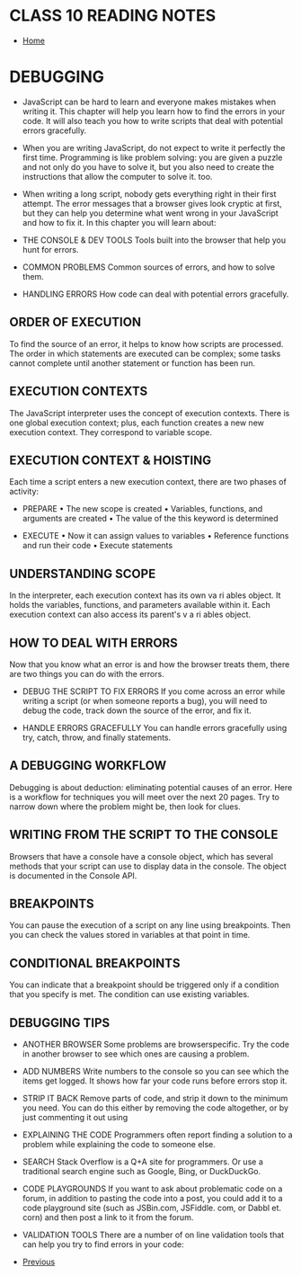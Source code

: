 # CLASS 10 READING NOTES

- [Home](https://seidomo.github.io/201-reading-notes/home) 

# DEBUGGING

- JavaScript can be hard to learn and everyone makes
mistakes when writing it. This chapter will help you learn
how to find the errors in your code. It will also teach you how
to write scripts that deal with potential errors gracefully. 

- When you are writing JavaScript, do not expect to write it perfectly the first time.
Programming is like problem solving: you are given a puzzle and not only do you have to solve
it, but you also need to create the instructions that allow the computer to solve it. too. 

- When writing a long script, nobody gets everything right in their first attempt. The error
messages that a browser gives look cryptic at first, but they can help you determine what
went wrong in your JavaScript and how to fix it. In this chapter you will learn about: 

- THE CONSOLE & DEV TOOLS
Tools built into the browser that help you hunt for errors.

- COMMON PROBLEMS
Common sources of errors, and how to solve them.

- HANDLING ERRORS
How code can deal with potential errors gracefully. 

## ORDER OF EXECUTION 

To find the source of an error, it helps to know how scripts are processed.
The order in which statements are executed can be complex; some tasks
cannot complete until another statement or function has been run.

## EXECUTION CONTEXTS 

The JavaScript interpreter uses the concept of execution contexts.
There is one global execution context; plus, each function creates a new
new execution context. They correspond to variable scope. 

## EXECUTION CONTEXT & HOISTING 

Each time a script enters a new execution context, there are two phases
of activity: 
- PREPARE
• The new scope is created
• Variables, functions, and arguments are created
• The value of the this keyword is determined 

- EXECUTE
• Now it can assign values to variables
• Reference functions and run their code
• Execute statements 

## UNDERSTANDING SCOPE

In the interpreter, each execution context has its own va ri ables object.
It holds the variables, functions, and parameters available within it.
Each execution context can also access its parent's v a ri ables object. 

## HOW TO DEAL WITH ERRORS 

Now that you know what an error is and how the browser treats them,
there are two things you can do with the errors. 

- DEBUG THE SCRIPT TO FIX ERRORS
If you come across an error while writing a script
(or when someone reports a bug), you will need to
debug the code, track down the source of the error,
and fix it.

- HANDLE ERRORS GRACEFULLY
You can handle errors gracefully using try, catch,
throw, and finally statements. 

## A DEBUGGING WORKFLOW

Debugging is about deduction: eliminating potential causes of an error.
Here is a workflow for techniques you will meet over the next 20 pages.
Try to narrow down where the problem might be, then look for clues.

## WRITING FROM THE SCRIPT TO THE CONSOLE 

Browsers that have a console have a console object, which has several
methods that your script can use to display data in the console.
The object is documented in the Console API. 

 ## BREAKPOINTS

 You can pause the execution of a script on any
line using breakpoints. Then you can check the
values stored in variables at that point in time. 

## CONDITIONAL BREAKPOINTS 

You can indicate that a breakpoint should be
triggered only if a condition that you specify is
met. The condition can use existing variables. 

## DEBUGGING TIPS 

- ANOTHER BROWSER
Some problems are browserspecific. Try the code in another
browser to see which ones are causing a problem.
- ADD NUMBERS
Write numbers to the console
so you can see which the items
get logged. It shows how far your
code runs before errors stop it.
- STRIP IT BACK
Remove parts of code, and strip
it down to the minimum you
need. You can do this either by
removing the code altogether, or
by just commenting it out using
- EXPLAINING THE CODE
Programmers often report
finding a solution to a problem
while explaining the code to
someone else. 
- SEARCH
Stack Overflow is a Q+A site for programmers.
Or use a traditional search engine such as Google,
 Bing, or DuckDuckGo.
- CODE PLAYGROUNDS
If you want to ask about
problematic code on a forum, in
addition to pasting the code into
a post, you could add it to a code
playground site (such as
JSBin.com, JSFiddle. com, or
Dabbl et. corn) and then post a
link to it from the forum.
- VALIDATION TOOLS
There are a number of on line
validation tools that can help you
try to find errors in your code: 













- [Previous](https://seidomo.github.io/201-reading-notes/class09) 
